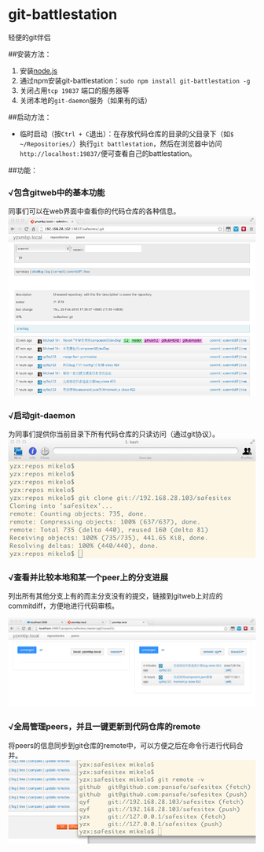 git-battlestation
=================

轻便的git伴侣

##安装方法：

1. 安装[node.js](http://nodejs.org/)
2. 通过npm安装git-battlestation：`sudo npm install git-battlestation -g`
3. 关闭占用`tcp 19837` 端口的服务器等
4. 关闭本地的`git-daemon`服务（如果有的话）

##启动方法：

* 临时启动（按`Ctrl + C`退出）：在存放代码仓库的目录的父目录下（如`$ ~/Repositories/`）执行`git battlestation`，然后在浏览器中访问`http://localhost:19837/`便可查看自己的battlestation。

##功能：

### √包含gitweb中的基本功能

同事们可以在web界面中查看你的代码仓库的各种信息。
![demo-gitweb](https://github.com/layerssss/git-battlestation/raw/master/demo-gitweb.png)

### √启动git-daemon

为同事们提供你当前目录下所有代码仓库的只读访问（通过git协议）。
![demo-git-daemon](https://github.com/layerssss/git-battlestation/raw/master/demo-git-daemon.png)

### √查看并比较本地和某一个peer上的分支进展

列出所有其他分支上有的而主分支没有的提交，链接到gitweb上对应的commitdiff，方便地进行代码审核。

![demo-compare](https://github.com/layerssss/git-battlestation/raw/master/demo-compare.png)

### √全局管理peers，并且一键更新到代码仓库的remote

将peers的信息同步到git仓库的remote中，可以方便之后在命令行进行代码合并。
![demo-update-remotes](https://github.com/layerssss/git-battlestation/raw/master/demo-update-remotes.png)

